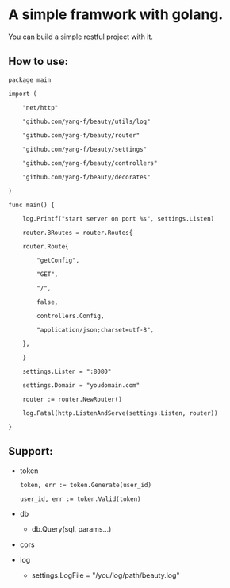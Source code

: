 A simple framwork with golang.
==============================

You can build a simple restful project with it.


How to use:
-------------------------------

```golang
package main

import (

    "net/http"

    "github.com/yang-f/beauty/utils/log"

    "github.com/yang-f/beauty/router"

    "github.com/yang-f/beauty/settings"

    "github.com/yang-f/beauty/controllers"

    "github.com/yang-f/beauty/decorates"

)

func main() {

    log.Printf("start server on port %s", settings.Listen)

    router.BRoutes = router.Routes{

	router.Route{

	    "getConfig",

	    "GET",

	    "/",

	    false,

	    controllers.Config,

	    "application/json;charset=utf-8",

	},

    }

    settings.Listen = ":8080"

    settings.Domain = "youdomain.com"

    router := router.NewRouter()

    log.Fatal(http.ListenAndServe(settings.Listen, router))

}
```

Support:
--------------------------

* token 
    ```golang
    token, err := token.Generate(user_id)
    
    user_id, err := token.Valid(token)
    ```
* db
    * db.Query(sql, params...)
* cors

* log
    * settings.LogFile = "/you/log/path/beauty.log"
